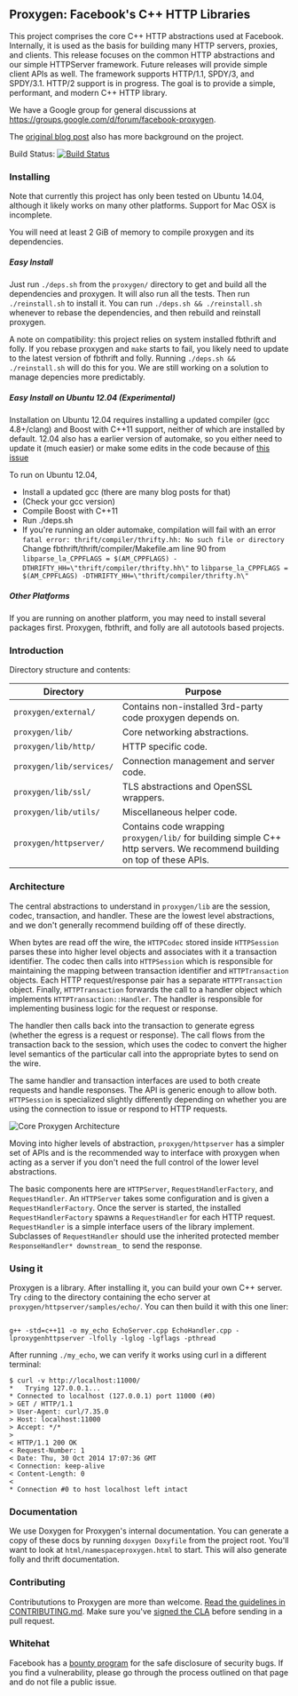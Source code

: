## Proxygen: Facebook's C++ HTTP Libraries

This project comprises the core C++ HTTP abstractions used at
Facebook. Internally, it is used as the basis for building many HTTP
servers, proxies, and clients. This release focuses on the common HTTP
abstractions and our simple HTTPServer framework. Future releases will
provide simple client APIs as well. The framework supports HTTP/1.1,
SPDY/3, and SPDY/3.1. HTTP/2 support is in progress. The goal is to
provide a simple, performant, and modern C++ HTTP library.

We have a Google group for general discussions at https://groups.google.com/d/forum/facebook-proxygen.

The [original blog post](https://code.facebook.com/posts/1503205539947302)
also has more background on the project.

Build Status: [![Build Status](https://travis-ci.org/facebook/proxygen.png?branch=master)](https://travis-ci.org/facebook/proxygen)

### Installing

Note that currently this project has only been tested on Ubuntu 14.04,
although it likely works on many other platforms. Support for Mac OSX is
incomplete.

You will need at least 2 GiB of memory to compile proxygen and its
dependencies.

##### Easy Install

Just run `./deps.sh` from the `proxygen/` directory to get and build all
the dependencies and proxygen. It will also run all the tests. Then run
`./reinstall.sh` to install it. You can run `./deps.sh && ./reinstall.sh`
whenever to rebase the dependencies, and then rebuild and reinstall proxygen.

A note on compatibility: this project relies on system installed fbthrift
and folly. If you rebase proxygen and `make` starts to fail, you likely
need to update to the latest version of fbthrift and folly. Running
`./deps.sh && ./reinstall.sh` will do this for you. We are still working
on a solution to manage depencies more predictably.

##### Easy Install on Ubuntu 12.04 (Experimental)

Installation on Ubuntu 12.04 requires installing a updated compiler (gcc 4.8+/clang)
and Boost with C++11 support, neither of which are installed by default.
12.04 also has a earlier version of automake, so you either need to update it
(much easier) or make some edits in the code because of [this issue](https://issues.apache.org/jira/browse/THRIFT-1614)

To run on Ubuntu 12.04,

- Install a updated gcc (there are many blog posts for that)
- (Check your gcc version)
- Compile Boost with C++11
- Run ./deps.sh
- If you're running an older automake, compilation will fail with an error
  `fatal error: thrift/compiler/thrifty.hh: No such file or directory`
  Change fbthrift/thrift/compiler/Makefile.am line 90 from
  `libparse_la_CPPFLAGS = $(AM_CPPFLAGS) -DTHRIFTY_HH=\"thrift/compiler/thrifty.hh\"`
  to `libparse_la_CPPFLAGS = $(AM_CPPFLAGS) -DTHRIFTY_HH=\"thrift/compiler/thrifty.h\"`


##### Other Platforms

If you are running on another platform, you may need to install several
packages first. Proxygen, fbthrift, and folly are all autotools based projects.

### Introduction

Directory structure and contents:

| Directory                  | Purpose                                                                       |
|----------------------------|-------------------------------------------------------------------------------|
| `proxygen/external/`       | Contains non-installed 3rd-party code proxygen depends on.                    |
| `proxygen/lib/`            | Core networking abstractions.                                                 |
| `proxygen/lib/http/`       | HTTP specific code.                                                           |
| `proxygen/lib/services/`   | Connection management and server code.                                        |
| `proxygen/lib/ssl/`        | TLS abstractions and OpenSSL wrappers.                                        |
| `proxygen/lib/utils/`      | Miscellaneous helper code.                                                    |
| `proxygen/httpserver/`     | Contains code wrapping `proxygen/lib/` for building simple C++ http servers. We recommend building on top of these APIs. |

### Architecture

The central abstractions to understand in `proxygen/lib` are the session, codec,
transaction, and handler. These are the lowest level abstractions, and we
don't generally recommend building off of these directly.

When bytes are read off the wire, the `HTTPCodec` stored inside
`HTTPSession` parses these into higher level objects and associates with
it a transaction identifier. The codec then calls into `HTTPSession` which
is responsible for maintaining the mapping between transaction identifier
and `HTTPTransaction` objects. Each HTTP request/response pair has a
separate `HTTPTransaction` object. Finally, `HTTPTransaction` forwards the
call to a handler object which implements `HTTPTransaction::Handler`. The
handler is responsible for implementing business logic for the request or
response.

The handler then calls back into the transaction to generate egress
(whether the egress is a request or response). The call flows from the
transaction back to the session, which uses the codec to convert the
higher level semantics of the particular call into the appropriate bytes
to send on the wire.

The same handler and transaction interfaces are used to both create requests
and handle responses. The API is generic enough to allow
both. `HTTPSession` is specialized slightly differently depending on
whether you are using the connection to issue or respond to HTTP
requests.

![Core Proxygen Architecture](CoreProxygenArchitecture.png)

Moving into higher levels of abstraction, `proxygen/httpserver` has a
simpler set of APIs and is the recommended way to interface with proxygen
when acting as a server if you don't need the full control of the lower
level abstractions.

The basic components here are `HTTPServer`, `RequestHandlerFactory`, and
`RequestHandler`. An `HTTPServer` takes some configuration and is given a
`RequestHandlerFactory`. Once the server is started, the installed
`RequestHandlerFactory` spawns a `RequestHandler` for each HTTP
request. `RequestHandler` is a simple interface users of the library
implement. Subclasses of `RequestHandler` should use the inherited
protected member `ResponseHandler* downstream_` to send the response.

### Using it

Proxygen is a library. After installing it, you can build your own C++
server. Try `cd`ing to the directory containing the echo server at
`proxygen/httpserver/samples/echo/`. You can then build it with this one
liner:

<code>
g++ -std=c++11 -o my_echo EchoServer.cpp EchoHandler.cpp -lproxygenhttpserver -lfolly -lglog -lgflags -pthread
</code>

After running `./my_echo`, we can verify it works using curl in a different terminal:
```shell
$ curl -v http://localhost:11000/
*   Trying 127.0.0.1...
* Connected to localhost (127.0.0.1) port 11000 (#0)
> GET / HTTP/1.1
> User-Agent: curl/7.35.0
> Host: localhost:11000
> Accept: */*
>
< HTTP/1.1 200 OK
< Request-Number: 1
< Date: Thu, 30 Oct 2014 17:07:36 GMT
< Connection: keep-alive
< Content-Length: 0
<
* Connection #0 to host localhost left intact
```

### Documentation

We use Doxygen for Proxygen's internal documentation. You can generate a
copy of these docs by running `doxygen Doxyfile` from the project
root. You'll want to look at `html/namespaceproxygen.html` to start. This
will also generate folly and thrift documentation.

### Contributing
Contribututions to Proxygen are more than welcome. [Read the guidelines in CONTRIBUTING.md](CONTRIBUTING.md).
Make sure you've [signed the CLA](https://code.facebook.com/cla) before sending in a pull request.

### Whitehat

Facebook has a [bounty program](https://www.facebook.com/whitehat/) for
the safe disclosure of security bugs. If you find a vulnerability, please
go through the process outlined on that page and do not file a public issue.
